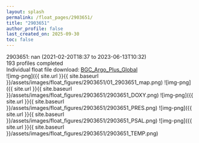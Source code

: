 ```yaml
---
layout: splash
permalink: /float_pages/2903651/
title: "2903651"
author_profile: false
last_created_on: 2025-09-30
toc: false
---
```

 
2903651: nan (2021-02-20T18:37 to 2023-06-13T10:32)\
193 profiles completed\
Individual float file download: [BGC_Argo_Plus_Global](https://ftp.soest.hawaii.edu/bgc_argo_plus/Individual_Floats/outliers_removed/2903651_Sprof_processed.nc)\
![img-png]({{ site.url }}{{ site.baseurl }}/assets/images/float_figures/2903651/01_2903651_map.png)
![img-png]({{ site.url }}{{ site.baseurl }}/assets/images/float_figures/2903651/2903651_DOXY.png)
![img-png]({{ site.url }}{{ site.baseurl }}/assets/images/float_figures/2903651/2903651_PRES.png)
![img-png]({{ site.url }}{{ site.baseurl }}/assets/images/float_figures/2903651/2903651_PSAL.png)
![img-png]({{ site.url }}{{ site.baseurl }}/assets/images/float_figures/2903651/2903651_TEMP.png)
